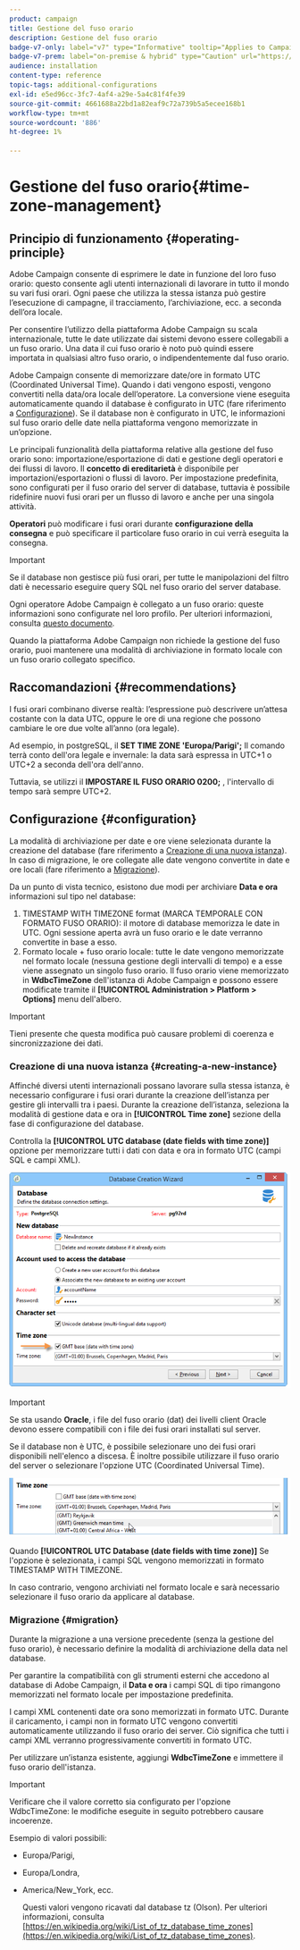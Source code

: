 ```yaml
---
product: campaign
title: Gestione del fuso orario
description: Gestione del fuso orario
badge-v7-only: label="v7" type="Informative" tooltip="Applies to Campaign Classic v7 only"
badge-v7-prem: label="on-premise & hybrid" type="Caution" url="https://experienceleague.adobe.com/docs/campaign-classic/using/installing-campaign-classic/architecture-and-hosting-models/hosting-models-lp/hosting-models.html" tooltip="Applies to on-premise and hybrid deployments only"
audience: installation
content-type: reference
topic-tags: additional-configurations
exl-id: e5ed96cc-3fc7-4af4-a29e-5a4c81f4fe39
source-git-commit: 4661688a22bd1a82eaf9c72a739b5a5ecee168b1
workflow-type: tm+mt
source-wordcount: '886'
ht-degree: 1%

---
```


# Gestione del fuso orario{#time-zone-management}



## Principio di funzionamento {#operating-principle}

Adobe Campaign consente di esprimere le date in funzione del loro fuso orario: questo consente agli utenti internazionali di lavorare in tutto il mondo su vari fusi orari. Ogni paese che utilizza la stessa istanza può gestire l’esecuzione di campagne, il tracciamento, l’archiviazione, ecc. a seconda dell’ora locale.

Per consentire l’utilizzo della piattaforma Adobe Campaign su scala internazionale, tutte le date utilizzate dai sistemi devono essere collegabili a un fuso orario. Una data il cui fuso orario è noto può quindi essere importata in qualsiasi altro fuso orario, o indipendentemente dal fuso orario.

Adobe Campaign consente di memorizzare date/ore in formato UTC (Coordinated Universal Time). Quando i dati vengono esposti, vengono convertiti nella data/ora locale dell’operatore. La conversione viene eseguita automaticamente quando il database è configurato in UTC (fare riferimento a [Configurazione](#configuration)). Se il database non è configurato in UTC, le informazioni sul fuso orario delle date nella piattaforma vengono memorizzate in un’opzione.

Le principali funzionalità della piattaforma relative alla gestione del fuso orario sono: importazione/esportazione di dati e gestione degli operatori e dei flussi di lavoro. Il **concetto di ereditarietà** è disponibile per importazioni/esportazioni o flussi di lavoro. Per impostazione predefinita, sono configurati per il fuso orario del server di database, tuttavia è possibile ridefinire nuovi fusi orari per un flusso di lavoro e anche per una singola attività.

**Operatori** può modificare i fusi orari durante **configurazione della consegna** e può specificare il particolare fuso orario in cui verrà eseguita la consegna.

>[!IMPORTANT]
>
>Se il database non gestisce più fusi orari, per tutte le manipolazioni del filtro dati è necessario eseguire query SQL nel fuso orario del server database.

Ogni operatore Adobe Campaign è collegato a un fuso orario: queste informazioni sono configurate nel loro profilo. Per ulteriori informazioni, consulta [questo documento](../../platform/using/access-management.md).

Quando la piattaforma Adobe Campaign non richiede la gestione del fuso orario, puoi mantenere una modalità di archiviazione in formato locale con un fuso orario collegato specifico.

## Raccomandazioni {#recommendations}

I fusi orari combinano diverse realtà: l’espressione può descrivere un’attesa costante con la data UTC, oppure le ore di una regione che possono cambiare le ore due volte all’anno (ora legale).

Ad esempio, in postgreSQL, il **SET TIME ZONE &#39;Europa/Parigi&#39;;** Il comando terrà conto dell&#39;ora legale e invernale: la data sarà espressa in UTC+1 o UTC+2 a seconda dell&#39;ora dell&#39;anno.

Tuttavia, se utilizzi il **IMPOSTARE IL FUSO ORARIO 0200;** , l&#39;intervallo di tempo sarà sempre UTC+2.

## Configurazione {#configuration}

La modalità di archiviazione per date e ore viene selezionata durante la creazione del database (fare riferimento a [Creazione di una nuova istanza](#creating-a-new-instance)). In caso di migrazione, le ore collegate alle date vengono convertite in date e ore locali (fare riferimento a [Migrazione](#migration)).

Da un punto di vista tecnico, esistono due modi per archiviare **Data e ora** informazioni sul tipo nel database:

1. TIMESTAMP WITH TIMEZONE format (MARCA TEMPORALE CON FORMATO FUSO ORARIO): il motore di database memorizza le date in UTC. Ogni sessione aperta avrà un fuso orario e le date verranno convertite in base a esso.
1. Formato locale + fuso orario locale: tutte le date vengono memorizzate nel formato locale (nessuna gestione degli intervalli di tempo) e a esse viene assegnato un singolo fuso orario. Il fuso orario viene memorizzato in **WdbcTimeZone** dell&#39;istanza di Adobe Campaign e possono essere modificate tramite il **[!UICONTROL Administration > Platform > Options]** menu dell&#39;albero.

>[!IMPORTANT]
>
>Tieni presente che questa modifica può causare problemi di coerenza e sincronizzazione dei dati.

### Creazione di una nuova istanza {#creating-a-new-instance}

Affinché diversi utenti internazionali possano lavorare sulla stessa istanza, è necessario configurare i fusi orari durante la creazione dell’istanza per gestire gli intervalli tra i paesi. Durante la creazione dell’istanza, seleziona la modalità di gestione data e ora in **[!UICONTROL Time zone]** sezione della fase di configurazione del database.

Controlla la **[!UICONTROL UTC database (date fields with time zone)]** opzione per memorizzare tutti i dati con data e ora in formato UTC (campi SQL e campi XML).

![](assets/install_wz_select_utc_option.png)

>[!IMPORTANT]
>
>Se sta usando **Oracle**, i file del fuso orario (dat) dei livelli client Oracle devono essere compatibili con i file dei fusi orari installati sul server.

Se il database non è UTC, è possibile selezionare uno dei fusi orari disponibili nell&#39;elenco a discesa. È inoltre possibile utilizzare il fuso orario del server o selezionare l&#39;opzione UTC (Coordinated Universal Time).

![](assets/install_wz_unselect_utc_option.png)

Quando **[!UICONTROL UTC Database (date fields with time zone)]** Se l&#39;opzione è selezionata, i campi SQL vengono memorizzati in formato TIMESTAMP WITH TIMEZONE.

In caso contrario, vengono archiviati nel formato locale e sarà necessario selezionare il fuso orario da applicare al database.

### Migrazione {#migration}

Durante la migrazione a una versione precedente (senza la gestione del fuso orario), è necessario definire la modalità di archiviazione della data nel database.

Per garantire la compatibilità con gli strumenti esterni che accedono al database di Adobe Campaign, il **Data e ora** i campi SQL di tipo rimangono memorizzati nel formato locale per impostazione predefinita.

I campi XML contenenti date ora sono memorizzati in formato UTC. Durante il caricamento, i campi non in formato UTC vengono convertiti automaticamente utilizzando il fuso orario dei server. Ciò significa che tutti i campi XML verranno progressivamente convertiti in formato UTC.

Per utilizzare un’istanza esistente, aggiungi **WdbcTimeZone** e immettere il fuso orario dell&#39;istanza.

>[!IMPORTANT]
>
>Verificare che il valore corretto sia configurato per l&#39;opzione WdbcTimeZone: le modifiche eseguite in seguito potrebbero causare incoerenze.

Esempio di valori possibili:

* Europa/Parigi,
* Europa/Londra,
* America/New_York, ecc.

   Questi valori vengono ricavati dal database tz (Olson). Per ulteriori informazioni, consulta [https://en.wikipedia.org/wiki/List_of_tz_database_time_zones](https://en.wikipedia.org/wiki/List_of_tz_database_time_zones).
